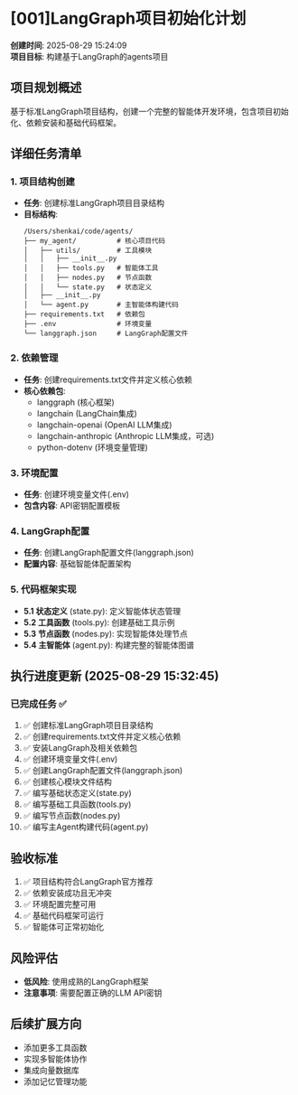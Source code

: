 # [001]LangGraph项目初始化计划

**创建时间**: 2025-08-29 15:24:09  
**项目目标**: 构建基于LangGraph的agents项目

## 项目规划概述

基于标准LangGraph项目结构，创建一个完整的智能体开发环境，包含项目初始化、依赖安装和基础代码框架。

## 详细任务清单

### 1. 项目结构创建
- **任务**: 创建标准LangGraph项目目录结构
- **目标结构**:
  ```
  /Users/shenkai/code/agents/
  ├── my_agent/          # 核心项目代码
  │   ├── utils/         # 工具模块
  │   │   ├── __init__.py
  │   │   ├── tools.py   # 智能体工具
  │   │   ├── nodes.py   # 节点函数
  │   │   └── state.py   # 状态定义
  │   ├── __init__.py
  │   └── agent.py       # 主智能体构建代码
  ├── requirements.txt   # 依赖包
  ├── .env               # 环境变量
  └── langgraph.json     # LangGraph配置文件
  ```

### 2. 依赖管理
- **任务**: 创建requirements.txt文件并定义核心依赖
- **核心依赖包**:
  - langgraph (核心框架)
  - langchain (LangChain集成)
  - langchain-openai (OpenAI LLM集成)
  - langchain-anthropic (Anthropic LLM集成，可选)
  - python-dotenv (环境变量管理)

### 3. 环境配置
- **任务**: 创建环境变量文件(.env)
- **包含内容**: API密钥配置模板

### 4. LangGraph配置
- **任务**: 创建LangGraph配置文件(langgraph.json)
- **配置内容**: 基础智能体配置架构

### 5. 代码框架实现
- **5.1 状态定义** (state.py): 定义智能体状态管理
- **5.2 工具函数** (tools.py): 创建基础工具示例
- **5.3 节点函数** (nodes.py): 实现智能体处理节点
- **5.4 主智能体** (agent.py): 构建完整的智能体图谱

## 执行进度更新 (2025-08-29 15:32:45)

### 已完成任务 ✅
1. ✅ 创建标准LangGraph项目目录结构
2. ✅ 创建requirements.txt文件并定义核心依赖
3. ✅ 安装LangGraph及相关依赖包
4. ✅ 创建环境变量文件(.env)
5. ✅ 创建LangGraph配置文件(langgraph.json)
6. ✅ 创建核心模块文件结构
7. ✅ 编写基础状态定义(state.py)
8. ✅ 编写基础工具函数(tools.py)
9. ✅ 编写节点函数(nodes.py)
10. ✅ 编写主Agent构建代码(agent.py)

## 验收标准
1. ✅ 项目结构符合LangGraph官方推荐
2. ✅ 依赖安装成功且无冲突
3. ✅ 环境配置完整可用
4. ✅ 基础代码框架可运行
5. ✅ 智能体可正常初始化

## 风险评估
- **低风险**: 使用成熟的LangGraph框架
- **注意事项**: 需要配置正确的LLM API密钥

## 后续扩展方向
- 添加更多工具函数
- 实现多智能体协作
- 集成向量数据库
- 添加记忆管理功能